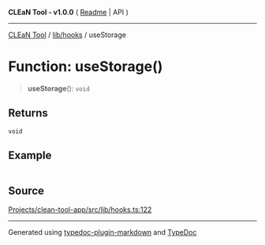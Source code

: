 **CLEaN Tool - v1.0.0** ( [Readme](../../../README.md) \| API )

***

[CLEaN Tool](../../../modules.md) / [lib/hooks](../README.md) / useStorage

# Function: useStorage()

> **useStorage**(): `void`

## Returns

`void`

## Example

```ts

```

## Source

[Projects/clean-tool-app/src/lib/hooks.ts:122](https://github.com/yuckyh/clean-tool-app/)

***

Generated using [typedoc-plugin-markdown](https://www.npmjs.com/package/typedoc-plugin-markdown) and [TypeDoc](https://typedoc.org/)
